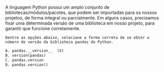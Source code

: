 A linguagem Python possui um amplo conjunto de bibliotecas/módulos/pacotes, que podem ser importadas para os nossos projetos, de forma integral ou parcialmente. Em alguns casos, precisamos fixar uma determinada versão de uma biblioteca em nosso projeto, para garantir que funcione corretamente.

    Dentre as opções abaixo, selecione a forma correta de se obter o número de versão da biblioteca pandas do Python.

```python
A. pandas.__version__  (X)
B. version(pandas)
C. pandas.version
D. pandas.version()
```
